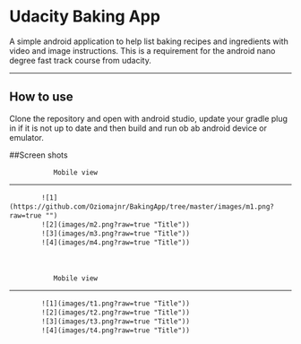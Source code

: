 Udacity Baking App
===================


A simple android application to help list baking recipes and ingredients with video and image instructions. This is a requirement for the android nano degree fast track course from udacity.

----------


How to use
-------------

Clone the repository and open with android studio, update your gradle plug in if it is not up to date and then build and run ob ab android device or emulator.

##Screen shots

			

               Mobile view
-----------

  
			![1](https://github.com/Oziomajnr/BakingApp/tree/master/images/m1.png?raw=true "")
			![2](images/m2.png?raw=true "Title"))
			![3](images/m3.png?raw=true "Title"))
			![4](images/m4.png?raw=true "Title"))


	
               Mobile view
-----------

  
			![1](images/t1.png?raw=true "Title"))
			![2](images/t2.png?raw=true "Title"))
			![3](images/t3.png?raw=true "Title"))
			![4](images/t4.png?raw=true "Title"))	




